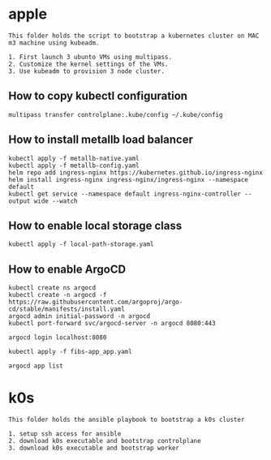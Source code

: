 # apple

```
This folder holds the script to bootstrap a kubernetes cluster on MAC m3 machine using kubeadm.

1. First launch 3 ubunto VMs using multipass.
2. Customize the kernel settings of the VMs.
3. Use kubeadm to provision 3 node cluster.
```

## How to copy kubectl configuration

```
multipass transfer controlplane:.kube/config ~/.kube/config
```

## How to install metallb load balancer

```
kubectl apply -f metallb-native.yaml
kubectl apply -f metallb-config.yaml
helm repo add ingress-nginx https://kubernetes.github.io/ingress-nginx
helm install ingress-nginx ingress-nginx/ingress-nginx --namespace default
kubectl get service --namespace default ingress-nginx-controller --output wide --watch
```

## How to enable local storage class

```
kubectl apply -f local-path-storage.yaml
```

## How to enable ArgoCD

```
kubectl create ns argocd
kubectl create -n argocd -f https://raw.githubusercontent.com/argoproj/argo-cd/stable/manifests/install.yaml
argocd admin initial-password -n argocd
kubectl port-forward svc/argocd-server -n argocd 8080:443

argocd login localhost:8080

kubectl apply -f fibs-app_app.yaml

argocd app list
```

# k0s

```
This folder holds the ansible playbook to bootstrap a k0s cluster

1. setup ssh access for ansible
2. download k0s executable and bootstrap controlplane
3. download k0s executable and bootstrap worker
```
